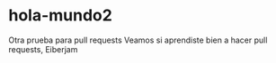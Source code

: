 # hola-mundo2
Otra prueba para pull requests
Veamos si aprendiste bien a hacer pull requests, Eiberjam

